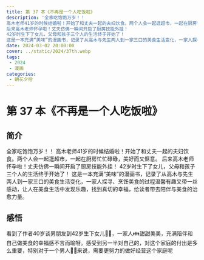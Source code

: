 ```yaml
---
title: 第 37 本《不再是一个人吃饭啦》
description: '全家吃饱饱万岁！！
高木老师41岁的时候结婚啦！开始了和丈夫一起的夫妇饮食。两个人会一起逛超市，一起在厨房忙忙碌碌，美好而又惬意。
后来高木老师怀孕啦！丈夫仿佛一瞬间开启了厨房技能外挂！
42岁时生下了女儿，父母和孩子三个人的生活终于开始了！
这是一本充满“美味”的漫画书，记录了从高木与先生两人到一家三口的美食生活变化，一家人探寻、烹饪美食的过程温馨有趣又带一丝感动，让人在美食生活中发现乐趣，找到真切的幸福，给读者带去陪伴与美食的治愈力量。'
date: 2024-03-02 20:00:00
cover: ../static/2024/37th.webp
tags:
 - 2024
 - 漫画
categories:
 - 朝花夕拾
---
```


# 第 37 本《不再是一个人吃饭啦》

## 简介
全家吃饱饱万岁！！
高木老师41岁的时候结婚啦！开始了和丈夫一起的夫妇饮食。两个人会一起逛超市，一起在厨房忙忙碌碌，美好而又惬意。
后来高木老师怀孕啦！丈夫仿佛一瞬间开启了厨房技能外挂！
42岁时生下了女儿，父母和孩子三个人的生活终于开始了！
这是一本充满“美味”的漫画书，记录了从高木与先生两人到一家三口的美食生活变化，一家人探寻、烹饪美食的过程温馨有趣又带一丝感动，让人在美食生活中发现乐趣，找到真切的幸福，给读者带去陪伴与美食的治愈力量。

## 感悟
看到了作者40岁谈男朋友到42岁生下女儿👧🏻，一家人👪甜甜美美，充满陪伴和自己做美食的幸福感不言而喻呀。感受到另一半对自己的，对这个家庭的付出是多么重要，特别对于一个男人👨🏻来说，需要更努力的做好经营这个家庭呢
